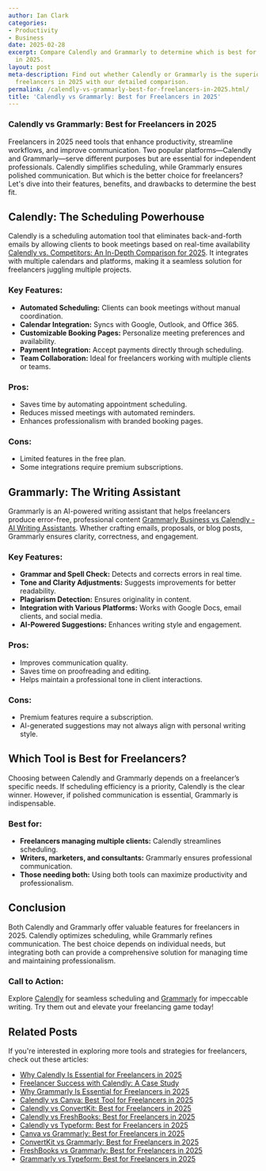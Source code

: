 ```yaml
---
author: Ian Clark
categories:
- Productivity
- Business
date: 2025-02-28
excerpt: Compare Calendly and Grammarly to determine which is best for freelancers
  in 2025.
layout: post
meta-description: Find out whether Calendly or Grammarly is the superior choice for
  freelancers in 2025 with our detailed comparison.
permalink: /calendly-vs-grammarly-best-for-freelancers-in-2025.html/
title: 'Calendly vs Grammarly: Best for Freelancers in 2025'
---
```


### Calendly vs Grammarly: Best for Freelancers in 2025

Freelancers in 2025 need tools that enhance productivity, streamline workflows, and improve communication. Two popular platforms—Calendly and Grammarly—serve different purposes but are essential for independent professionals. Calendly simplifies scheduling, while Grammarly ensures polished communication. But which is the better choice for freelancers? Let's dive into their features, benefits, and drawbacks to determine the best fit.

## Calendly: The Scheduling Powerhouse

Calendly is a scheduling automation tool that eliminates back-and-forth emails by allowing clients to book meetings based on real-time availability [Calendly vs. Competitors: An In-Depth Comparison for 2025](https://blogs.zoftwarehub.com/calendly-vs-competitors-an-in-depth-comparison-for-2025/). It integrates with multiple calendars and platforms, making it a seamless solution for freelancers juggling multiple projects.

### Key Features:
- **Automated Scheduling:** Clients can book meetings without manual coordination.
- **Calendar Integration:** Syncs with Google, Outlook, and Office 365.
- **Customizable Booking Pages:** Personalize meeting preferences and availability.
- **Payment Integration:** Accept payments directly through scheduling.
- **Team Collaboration:** Ideal for freelancers working with multiple clients or teams.

### Pros:
- Saves time by automating appointment scheduling.
- Reduces missed meetings with automated reminders.
- Enhances professionalism with branded booking pages.

### Cons:
- Limited features in the free plan.
- Some integrations require premium subscriptions.

## Grammarly: The Writing Assistant

Grammarly is an AI-powered writing assistant that helps freelancers produce error-free, professional content [Grammarly Business vs Calendly - AI Writing Assistants](https://www.infotech.com/software-reviews/categories/ai-writing-assistants/compare/grammarly-business-vs-calendly). Whether crafting emails, proposals, or blog posts, Grammarly ensures clarity, correctness, and engagement.

### Key Features:
- **Grammar and Spell Check:** Detects and corrects errors in real time.
- **Tone and Clarity Adjustments:** Suggests improvements for better readability.
- **Plagiarism Detection:** Ensures originality in content.
- **Integration with Various Platforms:** Works with Google Docs, email clients, and social media.
- **AI-Powered Suggestions:** Enhances writing style and engagement.

### Pros:
- Improves communication quality.
- Saves time on proofreading and editing.
- Helps maintain a professional tone in client interactions.

### Cons:
- Premium features require a subscription.
- AI-generated suggestions may not always align with personal writing style.

## Which Tool is Best for Freelancers?

Choosing between Calendly and Grammarly depends on a freelancer’s specific needs. If scheduling efficiency is a priority, Calendly is the clear winner. However, if polished communication is essential, Grammarly is indispensable.

### Best for:
- **Freelancers managing multiple clients:** Calendly streamlines scheduling.
- **Writers, marketers, and consultants:** Grammarly ensures professional communication.
- **Those needing both:** Using both tools can maximize productivity and professionalism.

## Conclusion

Both Calendly and Grammarly offer valuable features for freelancers in 2025. Calendly optimizes scheduling, while Grammarly refines communication. The best choice depends on individual needs, but integrating both can provide a comprehensive solution for managing time and maintaining professionalism.

### Call to Action:
Explore [Calendly](https://calendly.com/) for seamless scheduling and [Grammarly](https://www.grammarly.com/) for impeccable writing. Try them out and elevate your freelancing game today!

## Related Posts
If you're interested in exploring more tools and strategies for freelancers, check out these articles:
- [Why Calendly Is Essential for Freelancers in 2025](/why-calendly-is-essential-for-freelancers-in-2025.html/)
- [Freelancer Success with Calendly: A Case Study](/freelancer-success-with-calendly-a-case-study.html/)
- [Why Grammarly Is Essential for Freelancers in 2025](/why-grammarly-is-essential-for-freelancers-in-2025.html/)
- [Calendly vs Canva: Best Tool for Freelancers in 2025](/calendly-vs-canva-best-tool-for-freelancers-in-2025.html/)
- [Calendly vs ConvertKit: Best for Freelancers in 2025](/calendly-vs-convertkit-best-for-freelancers-in-2025.html/)
- [Calendly vs FreshBooks: Best for Freelancers in 2025](/calendly-vs-freshbooks-best-for-freelancers-in-2025.html/)
- [Calendly vs Typeform: Best for Freelancers in 2025](/calendly-vs-typeform-best-for-freelancers-in-2025.html/)
- [Canva vs Grammarly: Best for Freelancers in 2025](/canva-vs-grammarly-best-for-freelancers-in-2025.html/)
- [ConvertKit vs Grammarly: Best for Freelancers in 2025](/convertkit-vs-grammarly-best-for-freelancers-in-2025.html/)
- [FreshBooks vs Grammarly: Best for Freelancers in 2025](/freshbooks-vs-grammarly-best-for-freelancers-in-2025.html/)
- [Grammarly vs Typeform: Best for Freelancers in 2025](/grammarly-vs-typeform-best-for-freelancers-in-2025.html/)
